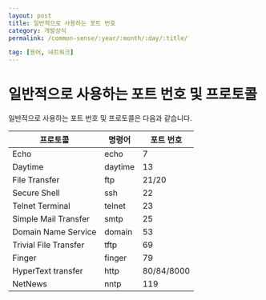 ```yaml
---
layout: post
title: 일반적으로 사용하는 포트 번호
category: 개발상식
permalink: /common-sense/:year/:month/:day/:title/

tag: [용어, 네트워크]
---
```

# 일반적으로 사용하는 포트 번호 및 프로토콜

일반적으로 사용하는 포트 번호 및 프로토콜은 다음과 같습니다.

프로토콜 | 명령어 | 포트 번호
---|---|---
Echo | echo | 7
Daytime | daytime | 13
File Transfer | ftp | 21/20
Secure Shell | ssh | 22
Telnet Terminal | telnet | 23
Simple Mail Transfer | smtp | 25
Domain Name Service | domain | 53
Trivial File Transfer | tftp | 69
Finger | finger | 79
HyperText transfer | http | 80/84/8000
NetNews | nntp | 119